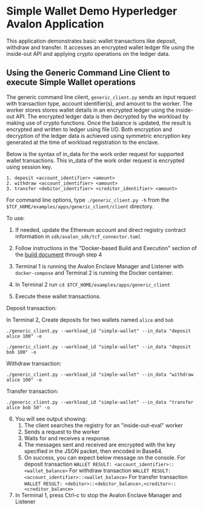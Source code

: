 <!--
Licensed under Creative Commons Attribution 4.0 International License
https://creativecommons.org/licenses/by/4.0/
-->

# Simple Wallet Demo Hyperledger Avalon Application

This application demonstrates basic wallet transactions like deposit, withdraw
and transfer. It accesses an encrypted wallet ledger file using the
inside-out API and applying crypto operations on the ledger data.

## Using the Generic Command Line Client to execute Simple Wallet operations

The generic command line client, `generic_client.py` sends an input request
with transaction type, account identifier(s), and amount to the worker.
The worker stores stores wallet details in an encrypted ledger using the
inside-out API.
The encrypted ledger data is then decrypted by the workload by making use of
crypto functions. Once the balance is updated, the result is encrypted and
written to ledger using file I/O. Both encryption and decryption of the
ledger data is achieved using symmetric encryption key generated
at the time of workload registration to the enclave.

Below is the syntax of in_data for the work order request for supported wallet
transactions.
This in_data of the work order request is encrypted using session key.

```
1. deposit <account_identifier> <amount>
2. withdraw <account_identifier> <amount>
3. transfer <debitor_identifier> <creditor_identifier> <amount>
```

For command line options, type `./generic_client.py -h` from the
`$TCF_HOME/examples/apps/generic_client/client` directory.

To use:

1.  If needed, update the Ethereum account and direct registry contract
    information in `sdk/avalon_sdk/tcf_connector.toml`
2.  Follow instructions in the "Docker-based Build and Execution" section of
    the [build document](../../../BUILD.md#dockerbuild) through step 4
3.  Terminal 1 is running the Avalon Enclave Manager and Listener with
    `docker-compose` and Terminal 2 is running the Docker container.
4.  In Terminal 2 run `cd $TCF_HOME/examples/apps/generic_client`

5.  Execute these wallet transactions.

Deposit transaction:

In Terminal 2, Create deposits for two wallets named `alice` and `bob`

```
./generic_client.py --workload_id "simple-wallet" --in_data "deposit alice 100" -o

./generic_client.py --workload_id "simple-wallet" --in_data "deposit bob 100" -o
```

Withdraw transaction:

```
./generic_client.py --workload_id "simple-wallet" --in_data "withdraw alice 100" -o
```

Transfer transaction:

```
./generic_client.py --workload_id "simple-wallet" --in_data "transfer alice bob 50" -o
```

6.  You will see output showing:
    1. The client searches the registry for an "inside-out-eval" worker
    2. Sends a request to the worker
    3. Waits for and receives a response.
    4. The messages sent and received are encrypted with the key specified
       in the JSON packet, then encoded in Base64.
    5. On success, you can expect below message on the console.
       For deposit transaction
       `WALLET RESULT: <account_identifier>::<wallet_balance>`
       For withdraw transaction
       `WALLET RESULT: <account_identifier>::<wallet_balance>`
       For transfer transaction
       `WALLET RESULT: <debitor>::<debitor_balance>,<creditor>::<creditor_balance>`
7.  In Terminal 1, press Ctrl-c to stop the Avalon Enclave Manager and Listener
